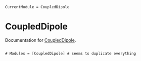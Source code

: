 ```@meta
CurrentModule = CoupledDipole
```

# CoupledDipole

Documentation for [CoupledDipole](https://github.com/nano-optics/CoupledDipole.jl).

```@index
```

```@autodocs
# Modules = [CoupledDipole] # seems to duplicate everything
```
